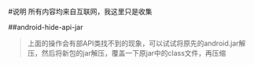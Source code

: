 #说明
所有内容均来自互联网，我这里只是收集

##android-hide-api-jar
>上面的操作会有部API类找不到的现象，可以试试将原先的android.jar解压，然后将新包的jar解压，覆盖一下原jar中的class文件，再压缩 
